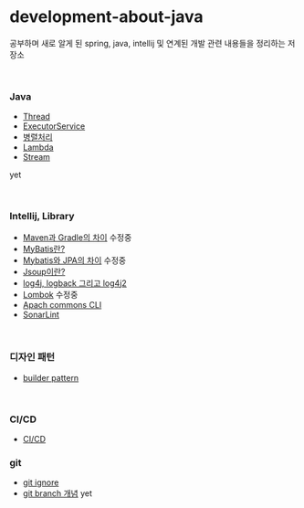 # development-about-java

공부하며 새로 알게 된 spring, java, intellij 및 연계된 개발 관련 내용들을 정리하는 저장소

<br/>

### Java

* [Thread]()
* [ExecutorService]()
* [병렬처리]()
* [Lambda]()
* [Stream]()

yet

<br/>

### Intellij, Library

* [Maven과 Gradle의 차이](./Maven_Gradle.md) 수정중
* [MyBatis란?](./Mybatis.md)
* [Mybatis와 JPA의 차이](./Mybatis_JPA.md) 수정중
* [Jsoup이란?](./Jsoup.md)
* [log4j, logback 그리고 log4j2](./log4j.md)
* [Lombok](./Lombok.md) 수정중
* [Apach commons CLI](https://github.com/Sanggoe/apache-commons)
* [SonarLint](./sonarLint.md)

<br/>

### 디자인 패턴

* [builder pattern](./builder_pattern.md)

<br/>

### CI/CD

* [CI/CD](https://github.com/Sanggoe/DevOps/blob/main/CI_CD.md)

### git

* [git ignore](./git_ignore.md)
* [git branch 개념](./git_branch_개념.md) yet

<br/>